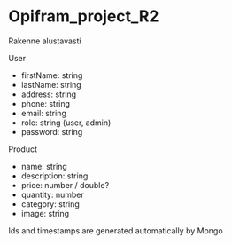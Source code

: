 # Opifram_project_R2

Rakenne alustavasti

User
- firstName: string
- lastName: string
- address: string
- phone: string
- email: string
- role: string (user, admin)
- password: string

Product
- name: string
- description: string
- price: number / double?
- quantity: number
- category: string
- image: string

Ids and timestamps are generated automatically by Mongo
